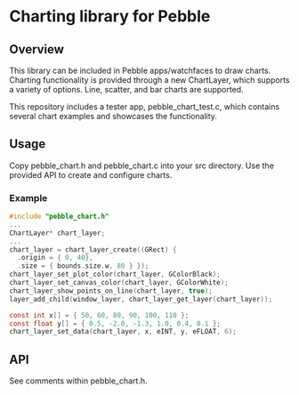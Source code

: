 # Charting library for Pebble

## Overview

This library can be included in Pebble apps/watchfaces to draw charts.  Charting functionality is provided through a new ChartLayer, which supports a variety of options.  Line, scatter, and bar charts are supported.

This repository includes a tester app, pebble_chart_test.c, which contains several chart examples and showcases the functionality.

## Usage

Copy pebble_chart.h and pebble_chart.c into your src directory.  Use the provided API to create and configure charts.

### Example

```C
#include "pebble_chart.h"
...
ChartLayer* chart_layer;
...
chart_layer = chart_layer_create((GRect) { 
  .origin = { 0, 40},
  .size = { bounds.size.w, 80 } });
chart_layer_set_plot_color(chart_layer, GColorBlack);
chart_layer_set_canvas_color(chart_layer, GColorWhite);
chart_layer_show_points_on_line(chart_layer, true);
layer_add_child(window_layer, chart_layer_get_layer(chart_layer));

const int x[] = { 50, 60, 80, 90, 100, 110 };
const float y[] = { 0.5, -2.0, -1.3, 1.0, 0.4, 0.1 };
chart_layer_set_data(chart_layer, x, eINT, y, eFLOAT, 6);

```

## API

See comments within pebble_chart.h.